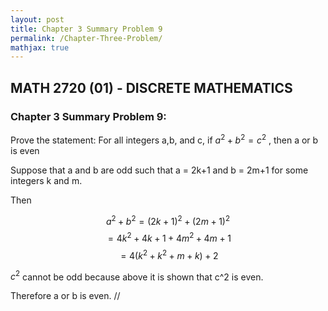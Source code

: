 ```yaml
---
layout: post
title: Chapter 3 Summary Problem 9
permalink: /Chapter-Three-Problem/
mathjax: true
---
```


## MATH 2720 (01) - DISCRETE MATHEMATICS

### Chapter 3 Summary Problem 9:

Prove the statement: For all integers a,b, and c, if $a^2 + b^2 = c^2$ , then a or b is even

Suppose that a and b are odd such that a = 2k+1 and b = 2m+1 for some integers k and m.

Then

$$a^2 + b^2 = ({2k+1})^2 + ({2m+1})^2$$
$$= 4k^2 + 4k + 1 + 4m^2 + 4m + 1$$
$$ = 4(k^2 + k^2 + m + k) + 2$$

$c^2$ cannot be odd because above it is shown that c^2 is even.

Therefore a or b is even. //
